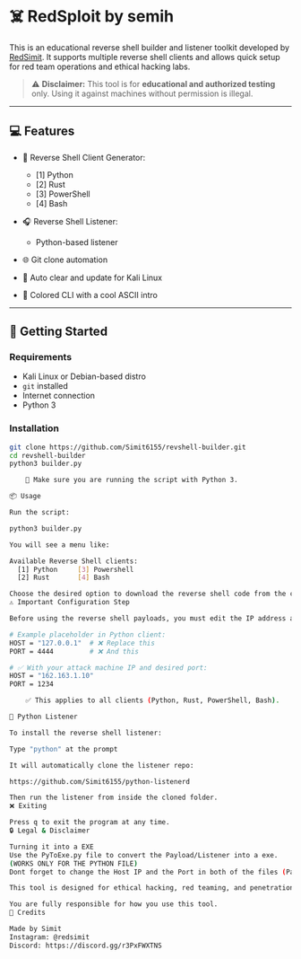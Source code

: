 # ☠️ RedSploit by semih

This is an educational reverse shell builder and listener toolkit developed by [RedSimit](https://github.com/Simit6155). It supports multiple reverse shell clients and allows quick setup for red team operations and ethical hacking labs.

> ⚠️ **Disclaimer:** This tool is for **educational and authorized testing** only. Using it against machines without permission is illegal.

---

## 💻 Features

- 🔨 Reverse Shell Client Generator:
  - [1] Python
  - [2] Rust
  - [3] PowerShell
  - [4] Bash

- 🎧 Reverse Shell Listener:
  - Python-based listener

- 🌐 Git clone automation
- 🧼 Auto clear and update for Kali Linux
- 🎨 Colored CLI with a cool ASCII intro

---

## 🚀 Getting Started

### Requirements

- Kali Linux or Debian-based distro
- `git` installed
- Internet connection
- Python 3

### Installation

```bash
git clone https://github.com/Simit6155/revshell-builder.git
cd revshell-builder
python3 builder.py

    📌 Make sure you are running the script with Python 3.

📦 Usage

Run the script:

python3 builder.py

You will see a menu like:

Available Reverse Shell clients:
  [1] Python     [3] Powershell
  [2] Rust       [4] Bash 

Choose the desired option to download the reverse shell code from the corresponding GitHub repo.
⚠️ Important Configuration Step

Before using the reverse shell payloads, you must edit the IP address and port manually in the downloaded client code:

# Example placeholder in Python client:
HOST = "127.0.0.1"  # ❌ Replace this
PORT = 4444         # ❌ And this

# ✅ With your attack machine IP and desired port:
HOST = "162.163.1.10"
PORT = 1234

    ✅ This applies to all clients (Python, Rust, PowerShell, Bash).

🧪 Python Listener

To install the reverse shell listener:

Type "python" at the prompt

It will automatically clone the listener repo:

https://github.com/Simit6155/python-listenerd

Then run the listener from inside the cloned folder.
❌ Exiting

Press q to exit the program at any time.
🔒 Legal & Disclaimer

Turning it into a EXE
Use the PyToExe.py file to convert the Payload/Listener into a exe.
(WORKS ONLY FOR THE PYTHON FILE)
Dont forget to change the Host IP and the Port in both of the files (Payload + Listener)

This tool is designed for ethical hacking, red teaming, and penetration testing. Use it only in environments where you have explicit permission (e.g., your own lab or with a signed agreement).

You are fully responsible for how you use this tool.
📎 Credits

Made by Simit
Instagram: @redsimit
Discord: https://discord.gg/r3PxFWXTNS
